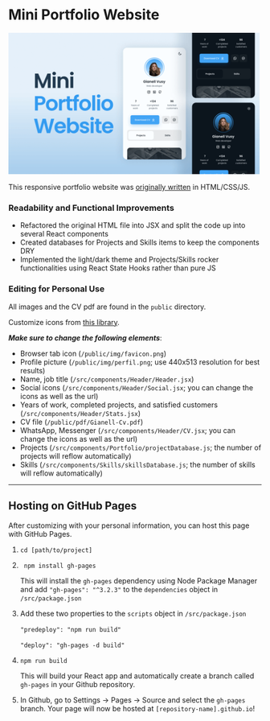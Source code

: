 # Mini Portfolio Website

<img src="/assets/thumbnail.png" alt="" width="500px" />

This responsive portfolio website was [originally written](https://github.com/bedimcode/responsive-mini-portfolio) in HTML/CSS/JS.

### Readability and Functional Improvements
* Refactored the original HTML file into JSX and split the code up into several React components
* Created databases for Projects and Skills items to keep the components DRY
* Implemented the light/dark theme and Projects/Skills rocker functionalities using React State Hooks rather than pure JS

### Editing for Personal Use
All images and the CV pdf are found in the ```public``` directory.

Customize icons from [this library](https://react-icons.github.io/react-icons/icons?name=ri).

***Make sure to change the following elements***:
* Browser tab icon (```/public/img/favicon.png```)
* Profile picture (```/public/img/perfil.png```; use 440x513 resolution for best results)
* Name, job title (```/src/components/Header/Header.jsx```)
* Social icons (```/src/components/Header/Social.jsx```; you can change the icons as well as the url)
* Years of work, completed projects, and satisfied customers (```/src/components/Header/Stats.jsx```)
* CV file (```/public/pdf/Gianell-Cv.pdf```)
* WhatsApp, Messenger (```/src/components/Header/CV.jsx```; you can change the icons as well as the url)
* Projects (```/src/components/Portfolio/projectDatabase.js```; the number of projects will reflow automatically)
* Skills (```/src/components/Skills/skillsDatabase.js```; the number of skills will reflow automatically)

<hr/>

## Hosting on GitHub Pages
After customizing with your personal information, you can host this page with GitHub Pages.

1. ```cd [path/to/project]```

2. ``` npm install gh-pages```
    
    This will install the ```gh-pages``` dependency using Node Package Manager and add ```"gh-pages": "^3.2.3"``` to the ```dependencies``` object in ```/src/package.json```
    
3. Add these two properties to the ```scripts``` object in ```/src/package.json```
    
    ```"predeploy": "npm run build"```
    
    ```"deploy": "gh-pages -d build"```
    
4. ```npm run build```
    
    This will build your React app and automatically create a branch called ```gh-pages``` in your Github repository.
    
5. In Github, go to Settings -> Pages -> Source and select the ```gh-pages``` branch. Your page will now be hosted at ```[repository-name].github.io```!
